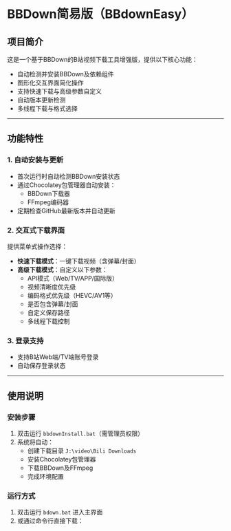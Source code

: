 # BBDown简易版（BBdownEasy）

## 项目简介
这是一个基于BBDown的B站视频下载工具增强版，提供以下核心功能：
- 自动检测并安装BBDown及依赖组件
- 图形化交互界面简化操作
- 支持快速下载与高级参数自定义
- 自动版本更新检测
- 多线程下载与格式选择

---

## 功能特性

### 1. 自动安装与更新
- 首次运行时自动检测BBDown安装状态
- 通过Chocolatey包管理器自动安装：
  - BBDown下载器
  - FFmpeg编码器
- 定期检查GitHub最新版本并自动更新

### 2. 交互式下载界面
提供菜单式操作选择：
- **快速下载模式**：一键下载视频（含弹幕/封面）
- **高级下载模式**：自定义以下参数：
  - API模式（Web/TV/APP/国际版）
  - 视频清晰度优先级
  - 编码格式优先级（HEVC/AV1等）
  - 是否包含弹幕/封面
  - 自定义保存路径
  - 多线程下载控制

### 3. 登录支持
- 支持B站Web端/TV端账号登录
- 自动保存登录状态

---

## 使用说明

### 安装步骤
1. 双击运行 `bbdownInstall.bat`（需管理员权限）
2. 系统将自动：
   - 创建下载目录 `J:\video\Bili Downloads`
   - 安装Chocolatey包管理器
   - 下载BBDown及FFmpeg
   - 完成环境配置

### 运行方式
1. 双击运行 `bdown.bat` 进入主界面
2. 或通过命令行直接下载：
